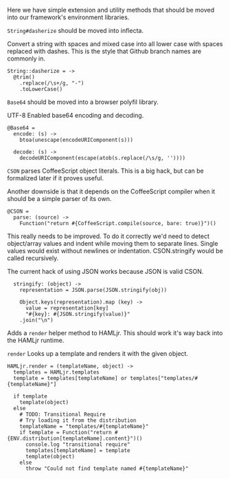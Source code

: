 Here we have simple extension and utility methods that should be moved into our framework's environment libraries.

`String#dasherize` should be moved into inflecta.

Convert a string with spaces and mixed case into all lower case with spaces replaced with dashes. This is the style that Github branch names are commonly in.

    String::dasherize = ->
      @trim()
        .replace(/\s+/g, "-")
        .toLowerCase()

`Base64` should be moved into a browser polyfil library.

UTF-8 Enabled base64 encoding and decoding.

    @Base64 =
      encode: (s) ->
        btoa(unescape(encodeURIComponent(s)))
    
      decode: (s) ->
        decodeURIComponent(escape(atob(s.replace(/\s/g, ''))))

`CSON` parses CoffeeScript object literals. This is a big hack, but can be 
formalized later if it proves useful.

Another downside is that it depends on the CoffeeScript compiler when it should
be a simple parser of its own.

    @CSON =
      parse: (source) ->
        Function("return #{CoffeeScript.compile(source, bare: true)}")()

This really needs to be improved. To do it correctly we'd need to detect 
object/array values and indent while moving them to separate lines. Single
values would exist without newlines or indentation. CSON.stringify would be
called recursively.

The current hack of using JSON works because JSON is valid CSON.

      stringify: (object) ->
        representation = JSON.parse(JSON.stringify(obj))

        Object.keys(representation).map (key) ->
          value = representation[key]
          "#{key}: #{JSON.stringify(value)}"
        .join("\n")
        
Adds a `render` helper method to HAMLjr. This should work it's way back into the
HAMLjr runtime.

`render` Looks up a template and renders it with the given object.

    HAMLjr.render = (templateName, object) ->
      templates = HAMLjr.templates
      template = templates[templateName] or templates["templates/#{templateName}"]

      if template
        template(object)
      else
        # TODO: Transitional Require
        # Try loading it from the distribution
        templateName = "templates/#{templateName}"
        if template = Function("return #{ENV.distribution[templateName].content}")()
          console.log "transitional require"
          templates[templateName] = template
          template(object)
        else
          throw "Could not find template named #{templateName}"
